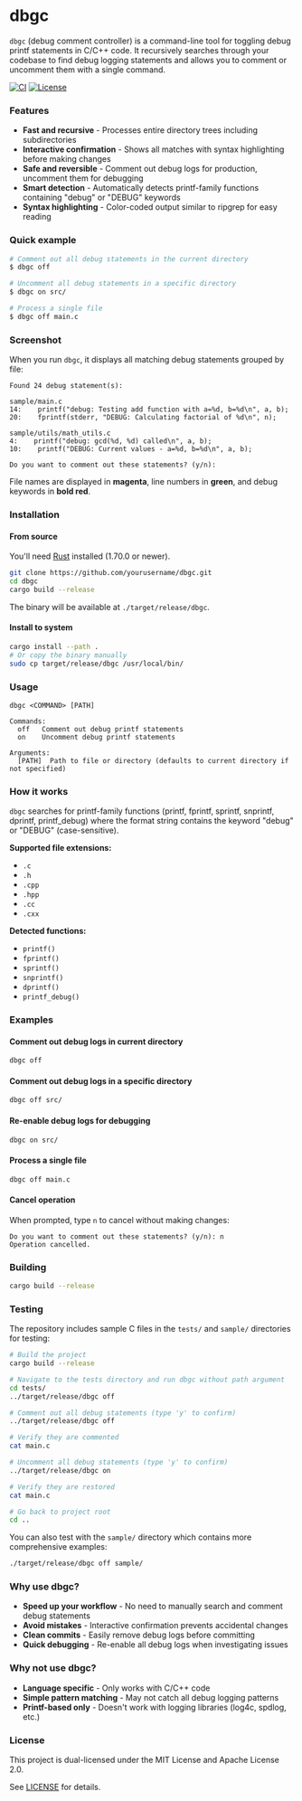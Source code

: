 # dbgc

`dbgc` (debug comment controller) is a command-line tool for toggling debug printf statements in C/C++ code. It recursively searches through your codebase to find debug logging statements and allows you to comment or uncomment them with a single command.

[![CI](https://github.com/yourusername/dbgc/workflows/ci/badge.svg)](https://github.com/Justhiro55/dbgc/actions)
[![License](https://img.shields.io/badge/license-MIT%2FApache--2.0-blue.svg)](LICENSE)

### Features

* **Fast and recursive** - Processes entire directory trees including subdirectories
* **Interactive confirmation** - Shows all matches with syntax highlighting before making changes
* **Safe and reversible** - Comment out debug logs for production, uncomment them for debugging
* **Smart detection** - Automatically detects printf-family functions containing "debug" or "DEBUG" keywords
* **Syntax highlighting** - Color-coded output similar to ripgrep for easy reading

### Quick example

```bash
# Comment out all debug statements in the current directory
$ dbgc off

# Uncomment all debug statements in a specific directory
$ dbgc on src/

# Process a single file
$ dbgc off main.c
```

### Screenshot

When you run `dbgc`, it displays all matching debug statements grouped by file:

```
Found 24 debug statement(s):

sample/main.c
14:    printf("debug: Testing add function with a=%d, b=%d\n", a, b);
20:    fprintf(stderr, "DEBUG: Calculating factorial of %d\n", n);

sample/utils/math_utils.c
4:    printf("debug: gcd(%d, %d) called\n", a, b);
10:    printf("DEBUG: Current values - a=%d, b=%d\n", a, b);

Do you want to comment out these statements? (y/n):
```

File names are displayed in **magenta**, line numbers in **green**, and debug keywords in **bold red**.

### Installation

#### From source

You'll need [Rust](https://www.rust-lang.org/) installed (1.70.0 or newer).

```bash
git clone https://github.com/yourusername/dbgc.git
cd dbgc
cargo build --release
```

The binary will be available at `./target/release/dbgc`.

#### Install to system

```bash
cargo install --path .
# Or copy the binary manually
sudo cp target/release/dbgc /usr/local/bin/
```

### Usage

```
dbgc <COMMAND> [PATH]

Commands:
  off   Comment out debug printf statements
  on    Uncomment debug printf statements

Arguments:
  [PATH]  Path to file or directory (defaults to current directory if not specified)
```

### How it works

`dbgc` searches for printf-family functions (printf, fprintf, sprintf, snprintf, dprintf, printf_debug) where the format string contains the keyword "debug" or "DEBUG" (case-sensitive).

**Supported file extensions:**
- `.c`
- `.h`
- `.cpp`
- `.hpp`
- `.cc`
- `.cxx`

**Detected functions:**
- `printf()`
- `fprintf()`
- `sprintf()`
- `snprintf()`
- `dprintf()`
- `printf_debug()`

### Examples

#### Comment out debug logs in current directory

```bash
dbgc off
```

#### Comment out debug logs in a specific directory

```bash
dbgc off src/
```

#### Re-enable debug logs for debugging

```bash
dbgc on src/
```

#### Process a single file

```bash
dbgc off main.c
```

#### Cancel operation

When prompted, type `n` to cancel without making changes:

```
Do you want to comment out these statements? (y/n): n
Operation cancelled.
```

### Building

```bash
cargo build --release
```

### Testing

The repository includes sample C files in the `tests/` and `sample/` directories for testing:

```bash
# Build the project
cargo build --release

# Navigate to the tests directory and run dbgc without path argument
cd tests/
../target/release/dbgc off

# Comment out all debug statements (type 'y' to confirm)
../target/release/dbgc off

# Verify they are commented
cat main.c

# Uncomment all debug statements (type 'y' to confirm)
../target/release/dbgc on

# Verify they are restored
cat main.c

# Go back to project root
cd ..
```

You can also test with the `sample/` directory which contains more comprehensive examples:

```bash
./target/release/dbgc off sample/
```

### Why use dbgc?

* **Speed up your workflow** - No need to manually search and comment debug statements
* **Avoid mistakes** - Interactive confirmation prevents accidental changes
* **Clean commits** - Easily remove debug logs before committing
* **Quick debugging** - Re-enable all debug logs when investigating issues

### Why not use dbgc?

* **Language specific** - Only works with C/C++ code
* **Simple pattern matching** - May not catch all debug logging patterns
* **Printf-based only** - Doesn't work with logging libraries (log4c, spdlog, etc.)

### License

This project is dual-licensed under the MIT License and Apache License 2.0.

See [LICENSE](LICENSE) for details.
